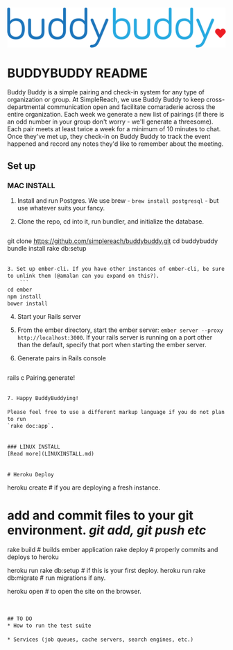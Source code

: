 ![Alt text](/ember/app/styles/images/logo.png?raw=true "Buddy Buddy Logo")


# BUDDYBUDDY README
Buddy Buddy is a simple pairing and check-in system for any type of organization or group. At SimpleReach, we use Buddy Buddy to keep cross-departmental communication open and facilitate comaraderie across the entire organization. Each week we generate a new list of pairings (if there is an odd number in your group don't worry - we'll generate a threesome). Each pair meets at least twice a week for a minimum of 10 minutes to chat. Once they've met up, they check-in on Buddy Buddy to track the event happened and record any notes they'd like to remember about the meeting.

## Set up
### MAC INSTALL

1. Install and run Postgres. We use brew - `brew install postgresql` - but use whatever suits your fancy.

2. Clone the repo, cd into it, run bundler, and initialize the database.
    ```
git clone https://github.com/simplereach/buddybuddy.git
cd buddybuddy
bundle install
rake db:setup
```

3. Set up ember-cli. If you have other instances of ember-cli, be sure to unlink them (@amalan can you expand on this?).
    ```
cd ember
npm install
bower install
```

4. Start your Rails server

5. From the ember directory, start the ember server: `ember server --proxy http://localhost:3000`. If your rails server is running on a port other than the default, specify that port when starting the ember server.

6. Generate pairs in Rails console
    ```
rails c
Pairing.generate!
```

7. Happy BuddyBuddying!

Please feel free to use a different markup language if you do not plan to run
`rake doc:app`.


### LINUX INSTALL
[Read more](LINUXINSTALL.md)


# Heroku Deploy

```
heroku create # if you are deploying a fresh instance.

# add and commit files to your git environment. *git add, git push etc*

rake build  # builds ember application
rake deploy # properly commits and deploys to heroku

heroku run rake db:setup # if this is your first deploy.
heroku run rake db:migrate # run migrations if any.

heroku open # to open the site on the browser.

```


## TO DO
* How to run the test suite

* Services (job queues, cache servers, search engines, etc.)



